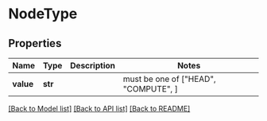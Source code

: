 # NodeType


## Properties
Name | Type | Description | Notes
------------ | ------------- | ------------- | -------------
**value** | **str** |  |  must be one of ["HEAD", "COMPUTE", ]

[[Back to Model list]](../README.md#documentation-for-models) [[Back to API list]](../README.md#documentation-for-api-endpoints) [[Back to README]](../README.md)


